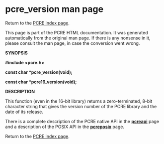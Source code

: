 pcre\_version man page
======================

Return to the [PCRE index page](index.html).

This page is part of the PCRE HTML documentation. It was generated automatically from the original man page. If there is any nonsense in it, please consult the man page, in case the conversion went wrong.

**SYNOPSIS**

**\#include &lt;pcre.h&gt;**

**const char \*pcre\_version(void);**

**const char \*pcre16\_version(void);**

**DESCRIPTION**

This function (even in the 16-bit library) returns a zero-terminated, 8-bit character string that gives the version number of the PCRE library and the date of its release.

There is a complete description of the PCRE native API in the [**pcreapi**](pcreapi.html) page and a description of the POSIX API in the [**pcreposix**](pcreposix.html) page.

Return to the [PCRE index page](index.html).
